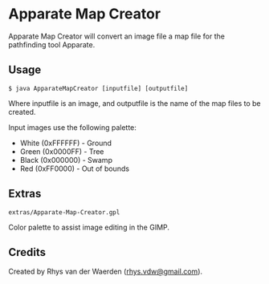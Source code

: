 Apparate Map Creator
====================

Apparate Map Creator will convert an image file a map file for the pathfinding
tool Apparate.

Usage
-----

    $ java ApparateMapCreator [inputfile] [outputfile]

Where inputfile is an image, and outputfile is the name of the map files to be
created.

Input images use the following palette:

* White (0xFFFFFF) - Ground
* Green (0x0000FF) - Tree
* Black (0x000000) - Swamp
* Red   (0xFF0000) - Out of bounds

Extras
------

    extras/Apparate-Map-Creator.gpl

Color palette to assist image editing in the GIMP.

Credits
-------

Created by Rhys van der Waerden (rhys.vdw@gmail.com).
